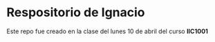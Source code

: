 # Respositorio de Ignacio

Este repo fue creado en la clase del lunes 10 de abril del curso **IIC1001**